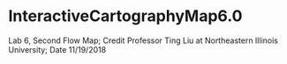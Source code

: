 # InteractiveCartographyMap6.0
Lab 6, Second Flow Map; Credit Professor Ting Liu at Northeastern Illinois University; Date 11/19/2018
